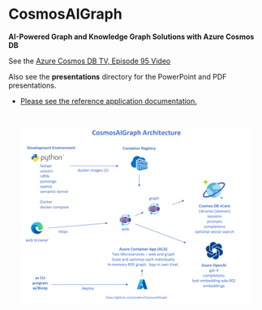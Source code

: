 # CosmosAIGraph

**AI-Powered Graph and Knowledge Graph Solutions with Azure Cosmos DB**

See the [Azure Cosmos DB TV, Episode 95 Video](https://www.youtube.com/watch?v=0alvRmEgIpQ)

Also see the **presentations** directory for the PowerPoint and PDF presentations.

- [Please see the reference application documentation.](impl/docs/readme.md)

<pre>

</pre>

<p align="center">
  <img src="impl/docs/img/app-architecture.png" width="90%">
</p>
